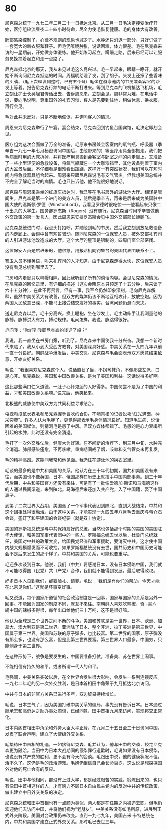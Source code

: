 # 80

尼克森总统于一九七二年二月二十一日抵达北京。从二月一日毛决定接受治疗开始，医疗组轮流昼夜二十四小时待命，尽全力使毛恢复健康。毛的身体大有改善。

肺部感染控制了，心律不规则的现象也减少了。水肿还只消退一部分，只好订做了一套宽大的新衣服和鞋子。但毛仍喉咙肿胀，说话困难，体力很差。毛在尼克森来访的一星期前，开始做身体锻练。他开始练习起立，蹒跚走路，后来已经可以让服务员挽扶着起立和走一点路了。

尼克森抵北京的那天，我从未见过毛这么高兴过。毛一早起来，眼睛一睁开，就开始不断询问尼克森抵达的时间。周福明给理了发，刮了胡子。头发上还擦了些香味的头油。（毛上次理发到这时，已有五个月）毛坐在游泳池内的书房兼会客室的沙发上等着。报告尼克森行踪的电话不断打进来。等到尼克森的飞机抵达飞机场，毛立刻让护士长吴旭君传话出去，告诉周恩来，立刻会见。周非常为难，在电话中说，要向毛说明，尊重国外的礼宾习惯，客人是先要到住地，稍做休息，换衣服，再行会见。

毛对此并未反对，只是不断地催促，并询问客人的情况。

周恩来为尼克森举行了午宴。宴会结束，尼克森回到钓鱼台国宾馆，毛决定即刻会见。

医疗组为这次会面做了万全的准备。毛原来书房兼会客室内的氧气瓶、呼吸器（季辛吉一九七一年七月秘密访问中国后，由他带来的）等医疗用具全部搬走。我们把毛病重时用的大床拆掉，并将医疗用具搬到会客室与卧室之间的内走廊上，又准备了一些小型轻便的急救设备，将氧气瓶藏在一个大雕漆箱里，其他设备则置于室内的大盆景后面。不仔细看是很难看出蹊跷。这样万一有突然状况，我们可以在短时间内将急救器具组合起来。周恩来只跟尼克森说毛有支气管炎。但我想美国总统并不完全了解毛当时的病情。毛也只告诉他，他不能很好地说话。

尼克森与周恩来乘坐的红旗车抵达时，我已等在毛书房外的游泳池大厅。翻译是唐闻生。尼克森是第一个进门的美方人员，随后是季辛吉，再来是后来成为美国驻中国大使的温斯顿·罗德（WinstonLord）。我看见罗德时很吃惊——他看起来只像二十出头的大学生。国务卿罗杰斯（Rogers）没有随行。尼克森当时用季辛吉做他外交政策的第一发言人，因此周恩来安排罗杰斯会见中国外交部部长姬鹏飞。

尼克森总统进门时，我点头打招呼，并随他到毛的书房。然后我立刻到放急救设备的内走廊上。会谈中曾有短暂骚动。随同尼克森的一位保安人员，被外交部礼宾司的人引进游泳池改造成的大厅。这个大厅的屋顶是铝制的，四周门窗全部密闭。

这位保安人员是后进来的，他很急，用报话机同钓鱼台的美国代表团联系不上。

警卫人员不懂英语，叫来礼宾司的人才知道，由于尼克森走得太快，这位保安人员没有看见总统到哪里去了。

书房和内走廊只以帏幔相隔，因此我听到了所有的谈话内容。会见尼克森的情况，在尼克森的回忆录里，有详细的描述（这次会晤原本只预定了十五分钟，后来谈了六十五分钟），在此不再赘言。但有一事，我至今仍然印象深刻。毛向尼克森解释，虽然中美关系大有改善，但双方的媒体仍该不断地互相攻计，放放空炮。因为两国人民敌意已深，不能马上接受结交友好的事实。台湾问题仍悬而未决。

送走尼克森以后，毛十分高兴。换上睡袍，坐在沙发上。毛主动伸手让我测量他的脉搏。脉搏洪大有力，搏动规律。毛问怎样。我说，脉跳得很好。

毛问我：“你听到我同尼克森的谈话了吗？”

我说，我一直坐在书房门旁，听到了。尼克森来中国使我十分兴奋。我想一个新时代来临了。我从小到大受西方教育，对美国深具好感。中美关系在一九四九年以前一直十分良好。朝鲜战争爆发后，中美交恶。尼克森与毛会面表示双方愿意结束敌意，开始友好关系。

毛说：“我很喜欢尼克森这个人。说话直截了当，不拐弯抹角，不像那些左派，口是心非。尼克森说，美国和中国改善关系，是为了美国和利益。这话说得多好啊。

这比那些满口仁义道德，一肚子心怀鬼胎的人好得多。中国何尝不是为了中国的利益，才和美国改善关系嘛。”说完后，他笑起来。

北极熊的威胁使中美双方为共同利益寻求结合。

电视和报纸发表毛和尼克森握手言欢的合影。不明真相的记者说毛“红光满面，神采奕奕”。许多人认为毛胖了，更觉得那表示毛身体情况良好。知道毛生病、说话困难的美国媒体，则猜测毛是患了中风。但双方媒体都错了。毛患的是心力衰竭所引起的水肿，此时还没有完全消退。

毛打了一次外交胜仗后，健康大为好转。在不间断的治疗下，到三月中旬，水肿完全消退。肺部感染痊愈，不再咳嗽。重病期间戒了烟，咳嗽和支气管炎未再复发。

毛的精神高昂。这期间我常和他见面。我仍住在游泳池的换衣室里。

毛谈的最多的是中共和美国的关系。他认为在三十年代初期，国共和美国没有来往，而美国也不像英国、日本、俄国那样在历史上就插手中国内部事务。到三十年代后期，中共和美国官方还没有来往，可是有了一批像爱德加·斯诺和马海德这样的人通过民间渠道，来到陕北。马海德后来还加入共产党，入了中国籍，娶了中国妻子。

到第了二次世界大战期，美国派了一个军事代表团到陕北，直到大战结束，中共和这个团相处得很融洽。由于这种关系，才能实现一九四五年八月毛去重庆与蒋介石会谈，签订了和平建国的会谈纪要（就是双十协定）。

美国的罗斯福总统是与中共保持友好的总统，当然也包括那个时期的美国的美国驻华大使馆，和美国军事代表团中的一些人。罗斯福总统去世以后，杜鲁门总统就任，美国对中共的政策大变，给国民党经济和军事援助，要消灭中共。这才使中国内战大规模爆发而不可收拾。如果罗斯福总统没有去世，国共历史和中国历史可能会不是后来发生的那个样子。中共和美国的关系，可能也要重写。

毛还多次谈到日本。他说，我们（中共）要感谢日本，没有日本侵略中国，我们就不可能取得国（民党）共（产党）合作，我们就不能得到发展，最后取得政权。

好多日本人见到我们，都要赔礼、请罪。毛说：“我们是有你们的帮助，今天才能在北京见你们。”这就是坏事变好事。

毛又说道，每个国家所遵循的社会政治制度是一回事，国家与国家的关系是另外一回事。不能因为国家的制度不同，就互不来往。南朝鲜人喜欢吃辣椒，奇 -書∧ 網中国的辣椒多得很，每年出口给他们三十万吨，这不是很好嘛。

他认为全球是三个世界之间不断的斗争。美国和苏联是第一世界，日本、欧洲、加拿大、澳大利亚是第二世界。亚洲除了日本、整个非洲、拉丁美洲是第三世界，中国属于第三世界。美国和苏联的原子弹多，也比较富。第二世界的国家，原子弹没有那么多，也没有那么富，但是比第三世界要富。第三世界人口最多。中国穷，只能侧身于第三世界。

在这种形势下，战争是要发生的，中国要准备打仗，准备美、苏在世界上闹事。

不能相信有持久的和平，或者所谓一代人的和平。

毛强调，中美关系突破以后，在全世界会发生很大影响，会发生一系列连锁反应。一九七二年毛的另一次外交胜利，是日本首相田中角荣于九月抵达北京访问。

中共与日本的非官方关系已进行多年，双边贸易持续增长。

毛说，日本生气了，因为美国打破中美关系的僵局，事先没有告诉日本。日本通过廖承志和高奇达之助办事处商谈，已经同意，田中首相九月来访问，实现邦交正常化。

日本内阁首相田中角荣和外务大臣大平正芳，在九月二十五日至三十日访问中国，发表了联合声明，建立了大使级外交关系。

毛接待田中首相的礼遇，一如接待尼克森。毛并认为，他与田中的交谈，较之尼克森更为融洽。当田中为日本大战期间的侵华罪行道歉时，毛说如果没有日本侵华，也说没有共产党的胜利，更不会有今天的会谈。毛跟田中说，他的健康状况不佳，活不久了。这仍是毛的政治游戏。毛媾仍相信自己会长命百岁，这么说是想探探国外对他的死亡会有的反应。

毛说，田中与他相同，都没有上过大学，都是经过艰苦的实践，锻炼出来的，也只有像田中首相这样的人，才有魄力不顾日本自由民主党内的反对中共的传统政策，做出建立中日外交关系的决定。

尼克森总统和田中首相也有一点颇为类似。两人都是在任期之内被迫去职。但毛仍欢迎他们去访问中国，并将他们视为“老朋友”。中美关系没有如毛所原，进展到正式外交阶段。美国对台政策仍未改变。直到一九七九年，美国吉米·卡特总统在内，中共和美国才建立正式外交关系。那时毛已去世三年。
